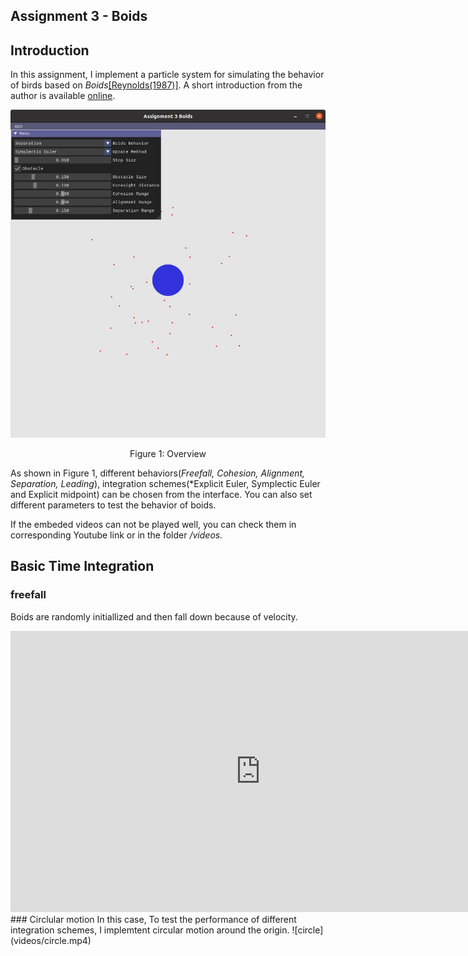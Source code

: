 ## Assignment 3 - Boids

## Introduction

In this assignment, I implement a particle system for simulating the behavior of birds based on *Boids*[[Reynolds(1987)]](https://medium.com/swlh/boids-a-simple-way-to-simulate-how-birds-flock-in-processing-69057930c229). A short introduction from the author is available [online](https://cs.stanford.edu/people/eroberts/courses/soco/projects/2008-09/modeling-natural-systems/boids.html).

![figure: overview](videos/interface.png)

<center>Figure 1: Overview</center>

As shown in Figure 1, different behaviors(*Freefall, Cohesion, Alignment, Separation, Leading*), integration schemes(*Explicit Euler, Symplectic Euler and Explicit midpoint) can be chosen from the interface. You can also set different parameters to test the behavior of  boids.

If the embeded videos can not be played well, you can check them in corresponding Youtube link or in the folder */videos.*

## Basic Time Integration
### freefall
Boids are randomly initiallized and then fall down because of velocity.
<iframe 
    src="https://youtu.be/qYt27zo-Buo"
    width="800" 
    height="450" 
    frameborder="0" 
    allowfullscreen>
</iframe>
### Circlular motion
In this case, 
To test the performance of different integration schemes,  I implemtent circular  motion around the origin. 
![circle](videos/circle.mp4)
<iframe 
    src=""
    width="800" 
    height="450" 
    frameborder="0" 
    allowfullscreen>
</iframe>



